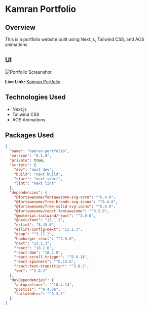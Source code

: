 # Kamran Portfolio

## Overview
This is a portfolio website built using Next.js, Tailwind CSS, and AOS animations.

## UI
![Portfolio Screenshot](https://github.com/AbdulHadi806/Kamran-portfolio/assets/113926529/1fc5346c-a4aa-4074-be33-6013de808806)

**Live Link:** [Kamran Portfolio](https://kamran-portfolio.vercel.app/)

## Technologies Used
- Next.js
- Tailwind CSS
- AOS Animations

## Packages Used

```json
{
  "name": "kamran-portfolio",
  "version": "0.1.0",
  "private": true,
  "scripts": {
    "dev": "next dev",
    "build": "next build",
    "start": "next start",
    "lint": "next lint"
  },
  "dependencies": {
    "@fortawesome/fontawesome-svg-core": "^6.4.0",
    "@fortawesome/free-brands-svg-icons": "^6.4.0",
    "@fortawesome/free-solid-svg-icons": "^6.4.0",
    "@fortawesome/react-fontawesome": "^0.2.0",
    "@material-tailwind/react": "^2.0.6",
    "@next/font": "13.1.3",
    "eslint": "8.45.0",
    "eslint-config-next": "13.1.3",
    "gsap": "^3.12.2",
    "hamburger-react": "^2.5.0",
    "next": "13.1.3",
    "react": "18.2.0",
    "react-dom": "18.2.0",
    "react-scroll-trigger": "^0.6.14",
    "react-spinners": "^0.13.8",
    "react-text-transition": "^3.0.2",
    "swr": "^2.0.2"
  },
  "devDependencies": {
    "autoprefixer": "^10.4.14",
    "postcss": "^8.4.26",
    "tailwindcss": "^3.3.3"
  }
}
